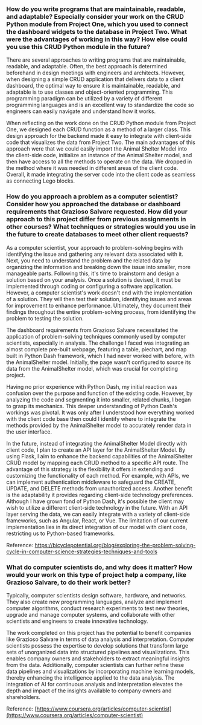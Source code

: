 ### How do you write programs that are maintainable, readable, and adaptable? Especially consider your work on the CRUD Python module from Project One, which you used to connect the dashboard widgets to the database in Project Two. What were the advantages of working in this way? How else could you use this CRUD Python module in the future?

There are several approaches to writing programs that are maintainable, readable, and adaptable. Often, the best approach is determined beforehand in design meetings with engineers and architects. However, when designing a simple CRUD application that delivers data to a client dashboard, the optimal way to ensure it is maintainable, readable, and adaptable is to use classes and object-oriented programming. This programming paradigm can be utilized by a variety of different programming languages and is an excellent way to standardize the code so engineers can easily navigate and understand how it works.

When reflecting on the work done on the CRUD Python module from Project One, we designed each CRUD function as a method of a larger class. This design approach for the backend made it easy to integrate with client-side code that visualizes the data from Project Two. The main advantages of this approach were that we could easily import the Animal Shelter Model into the client-side code, initialize an instance of the Animal Shelter model, and then have access to all the methods to operate on the data. We dropped in the method where it was needed in different areas of the client code. Overall, it made integrating the server code into the client code as seamless as connecting Lego blocks.

### How do you approach a problem as a computer scientist? Consider how you approached the database or dashboard requirements that Grazioso Salvare requested. How did your approach to this project differ from previous assignments in other courses? What techniques or strategies would you use in the future to create databases to meet other client requests?

As a computer scientist, your approach to problem-solving begins with identifying the issue and gathering any relevant data associated with it. Next, you need to understand the problem and the related data by organizing the information and breaking down the issue into smaller, more manageable parts. Following this, it's time to brainstorm and design a solution based on your analysis. Once a solution is devised, it must be implemented through coding or configuring a software application. However, a computer scientist's work doesn't end with the implementation of a solution. They will then test their solution, identifying issues and areas for improvement to enhance performance. Ultimately, they document their findings throughout the entire problem-solving process, from identifying the problem to testing the solution.

The dashboard requirements from Grazioso Salvare necessitated the application of problem-solving techniques commonly used by computer scientists, especially in analysis. The challenge I faced was integrating an almost complete pre-built webpage, featuring a table, piechart, and map built in Python Dash framework, which I had never worked with before, with the AnimalShelter model. Initially, the page wasn't configured to source its data from the AnimalShelter model, which was crucial for completing project.

Having no prior experience with Python Dash, my initial reaction was confusion over the purpose and function of the existing code. However, by analyzing the code and segmenting it into smaller, related chunks, I began to grasp its mechanics. This deeper understanding of Python Dash's workings was pivotal. It was only after I understood how everything worked with the client code base then could I identify where to integrate the methods provided by the AnimalShelter model to accurately render data in the user interface.

In the future, instead of integrating the AnimalShelter Model directly with client code, I plan to create an API layer for the AnimalShelter Model. By using Flask, I aim to enhance the backend capabilities of the AnimalShelter CRUD model by mapping each CRUD method to a specific API route. The advantage of this strategy is the flexibility it offers in extending and customizing the functionality of each method. For example, with APIs, we can implement authentication middleware to safeguard the CREATE, UPDATE, and DELETE methods from unauthorized access. Another benefit is the adaptability it provides regarding client-side technology preferences. Although I have grown fond of Python Dash, it's possible the client may wish to utilize a different client-side technology in the future. With an API layer serving the data, we can easily integrate with a variety of client-side frameworks, such as Angular, React, or Vue. The limitation of our current implementation lies in its direct integration of our model with client code, restricting us to Python-based frameworks.

Reference: [https://bicyclepotential.org/blog/exploring-the-problem-solving-cycle-in-computer-science-strategies-techniques-and-tools
](https://bicyclepotential.org/blog/exploring-the-problem-solving-cycle-in-computer-science-strategies-techniques-and-tools)

### What do computer scientists do, and why does it matter? How would your work on this type of project help a company, like Grazioso Salvare, to do their work better?

Typically, computer scientists design software, hardware, and networks. They also create new programming languages, analyze and implement computer algorithms, conduct research experiments to test new theories, upgrade and manage computer systems, and collaborate with other scientists and engineers to create innovative technology.

The work completed on this project has the potential to benefit companies like Grazioso Salvare in terms of data analysis and interpretation. Computer scientists possess the expertise to develop solutions that transform large sets of unorganized data into structured pipelines and visualizations. This enables company owners and stakeholders to extract meaningful insights from the data. Additionally, computer scientists can further refine these data pipelines and visualizations by incorporating machine learning models, thereby enhancing the intelligence applied to the data analysis. The integration of AI for continuous analysis and interpretation elevates the depth and impact of the insights available to company owners and shareholders.

Reference: [https://www.coursera.org/articles/computer-scientist](https://www.coursera.org/articles/computer-scientist)
